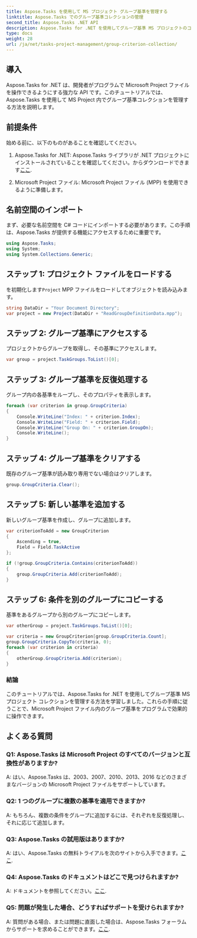 ```yaml
---
title: Aspose.Tasks を使用して MS プロジェクト グループ基準を管理する
linktitle: Aspose.Tasks でのグループ基準コレクションの管理
second_title: Aspose.Tasks .NET API
description: Aspose.Tasks for .NET を使用してグループ基準 MS プロジェクトのコレクションを管理する方法を学びます。開発者向けのステップバイステップのガイド。
type: docs
weight: 28
url: /ja/net/tasks-project-management/group-criterion-collection/
---
```

## 導入
Aspose.Tasks for .NET は、開発者がプログラムで Microsoft Project ファイルを操作できるようにする強力な API です。このチュートリアルでは、Aspose.Tasks を使用して MS Project 内でグループ基準コレクションを管理する方法を説明します。

## 前提条件

始める前に、以下のものがあることを確認してください。

1.  Aspose.Tasks for .NET: Aspose.Tasks ライブラリが .NET プロジェクトにインストールされていることを確認してください。からダウンロードできます[ここ](https://releases.aspose.com/tasks/net/).

2. Microsoft Project ファイル: Microsoft Project ファイル (MPP) を使用できるように準備します。

## 名前空間のインポート

まず、必要な名前空間を C# コードにインポートする必要があります。この手順は、Aspose.Tasks が提供する機能にアクセスするために重要です。

```csharp
using Aspose.Tasks;
using System;
using System.Collections.Generic;


```

## ステップ 1: プロジェクト ファイルをロードする

を初期化します`Project` MPP ファイルをロードしてオブジェクトを読み込みます。 

```csharp
string DataDir = "Your Document Directory";
var project = new Project(DataDir + "ReadGroupDefinitionData.mpp");
```

## ステップ 2: グループ基準にアクセスする

プロジェクトからグループを取得し、その基準にアクセスします。

```csharp
var group = project.TaskGroups.ToList()[0];
```

## ステップ 3: グループ基準を反復処理する

グループ内の各基準をループし、そのプロパティを表示します。

```csharp
foreach (var criterion in group.GroupCriteria)
{
    Console.WriteLine("Index: " + criterion.Index);
    Console.WriteLine("Field: " + criterion.Field);
    Console.WriteLine("Group On: " + criterion.GroupOn);
    Console.WriteLine();
}
```

## ステップ 4: グループ基準をクリアする

既存のグループ基準が読み取り専用でない場合はクリアします。

```csharp
group.GroupCriteria.Clear();
```

## ステップ 5: 新しい基準を追加する

新しいグループ基準を作成し、グループに追加します。

```csharp
var criterionToAdd = new GroupCriterion
{
    Ascending = true,
    Field = Field.TaskActive
};

if (!group.GroupCriteria.Contains(criterionToAdd))
{
    group.GroupCriteria.Add(criterionToAdd);
}
```

## ステップ 6: 条件を別のグループにコピーする

基準をあるグループから別のグループにコピーします。

```csharp
var otherGroup = project.TaskGroups.ToList()[0];

var criteria = new GroupCriterion[group.GroupCriteria.Count];
group.GroupCriteria.CopyTo(criteria, 0);
foreach (var criterion in criteria)
{
    otherGroup.GroupCriteria.Add(criterion);
}
```

### 結論

このチュートリアルでは、Aspose.Tasks for .NET を使用してグループ基準 MS プロジェクト コレクションを管理する方法を学習しました。これらの手順に従うことで、Microsoft Project ファイル内のグループ基準をプログラムで効果的に操作できます。

## よくある質問

### Q1: Aspose.Tasks は Microsoft Project のすべてのバージョンと互換性がありますか?

A: はい、Aspose.Tasks は、2003、2007、2010、2013、2016 などのさまざまなバージョンの Microsoft Project ファイルをサポートしています。

### Q2: 1 つのグループに複数の基準を適用できますか?

A: もちろん、複数の条件をグループに追加するには、それぞれを反復処理し、それに応じて追加します。

### Q3: Aspose.Tasks の試用版はありますか?

 A: はい、Aspose.Tasks の無料トライアルを次のサイトから入手できます。[ここ](https://releases.aspose.com/).

### Q4: Aspose.Tasks のドキュメントはどこで見つけられますか?

 A: ドキュメントを参照してください。[ここ](https://reference.aspose.com/tasks/net/).

### Q5: 問題が発生した場合、どうすればサポートを受けられますか?

 A: 質問がある場合、または問題に直面した場合は、Aspose.Tasks フォーラムからサポートを求めることができます。[ここ](https://forum.aspose.com/c/tasks/15).